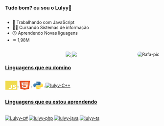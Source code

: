 ### Tudo bom? eu sou o Lulyy👋
##

- 🖤 Trabalhando com JavaScript
- 🐱‍👤 Cursando Sistemas de informação
- 🕒 Aprendendo Novas liguagens
- ♒ 1,98M

## 


<div align="center">
  <a href="https://github.com/LulyySan56">
  <img height="35%" src="https://github-readme-stats.vercel.app/api?username=LulyySan56&show_icons=true&theme=midnight-purple&include_all_commits=true&count_private=true"/>
  <img height="35%" src="https://github-readme-stats.vercel.app/api/top-langs/?username=LulyySan56&layout=compact&langs_count=7&theme=midnight-purple"/>
<img align="right" alt="Rafa-pic" height="10%" style="border-radius:50px;" src="https://media.discordapp.net/attachments/726863887139602477/971172025928388659/Gif_site.gif?width=468&height=468">
</div>

### Linguagens que eu domino

<div style="display: inline_block"><br>
  <img align="center" alt="Lulyy-Js" height="30" width="40" src="https://raw.githubusercontent.com/devicons/devicon/master/icons/javascript/javascript-plain.svg">
  <img align="center" alt="lulyy-HTML" height="30" width="40" src="https://raw.githubusercontent.com/devicons/devicon/master/icons/html5/html5-original.svg">
  <img align="center" alt="lulyy-Python" height="30" width="40" src="https://raw.githubusercontent.com/devicons/devicon/master/icons/python/python-original.svg">
  <img align="center" alt="lulyy-C++" height="30" width="40" src="https://cdn.jsdelivr.net/gh/devicons/devicon/icons/cplusplus/cplusplus-line.svg">

</div>

 ##

### Linguagens que eu estou aprendendo

<div style="display: inline_block"><br>
  <img align="center" alt="Lulyy-c#" height="30" width="40" src="https://cdn.jsdelivr.net/gh/devicons/devicon/icons/csharp/csharp-original.svg">
  <img align="center" alt="lulyy-php" height="30" width="40" src="https://cdn.jsdelivr.net/gh/devicons/devicon/icons/php/php-plain.svg">
  <img align="center" alt="lulyy-java" height="30" width="40" src="https://cdn.jsdelivr.net/gh/devicons/devicon/icons/java/java-plain.svg">
  <img align="center" alt="lulyy-ts" height="30" width="40" src="https://cdn.jsdelivr.net/gh/devicons/devicon/icons/typescript/typescript-original.svg">
</div>
